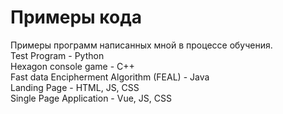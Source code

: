 # Примеры кода
Примеры программ написанных мной в процессе обучения.\
Test Program - Python\
Hexagon console game - C++\
Fast data Encipherment Algorithm (FEAL) - Java\
Landing Page - HTML, JS, CSS\
Single Page Application - Vue, JS, CSS